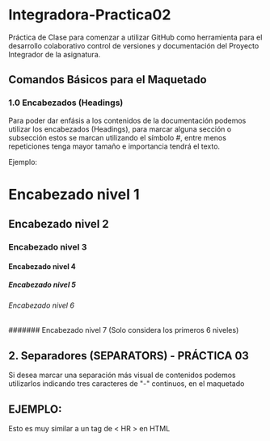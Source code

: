 # Integradora-Practica02
Práctica de Clase para comenzar a utilizar GitHub como herramienta para el desarrollo colaborativo control de versiones y documentación del Proyecto Integrador de la asignatura.

## Comandos Básicos para el Maquetado

### 1.0 Encabezados (Headings) 
Para poder dar enfásis a los contenidos de la documentación podemos utilizar los encabezados (Headings), para marcar alguna sección o subsección estos se marcan utilizando el símbolo #, entre menos repeticiones tenga mayor tamaño e importancia tendrá el texto.


Ejemplo:
# Encabezado nivel 1
## Encabezado nivel 2
### Encabezado nivel 3
#### Encabezado nivel 4
##### Encabezado nivel 5
###### Encabezado nivel 6 
####### Encabezado nivel 7 (Solo considera los primeros 6 niveles)

## 2. Separadores (SEPARATORS) - PRÁCTICA 03
Si desea marcar una separación más visual de contenidos podemos utilizarlos indicando tres caracteres de "-" continuos, en el maquetado

EJEMPLO: 
--- 
Esto es muy similar a un tag de < HR > en HTML
